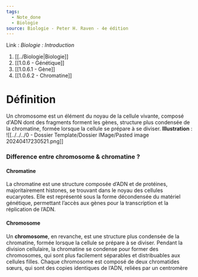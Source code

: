 ```yaml
---
tags:
  - Note_done
  - Biologie
source: Biologie - Peter H. Raven - 4e édition
---
```


Link :
_Biologie : Introduction_
1. [[../Biologie|Biologie]]
2. [[1.0.6 - Génétique]]
3. [[1.0.6.1 - Gène]]
4. [[1.0.6.2 - Chromatine]]

# Définition
Un chromosome est un élément du noyau de la cellule vivante, composé d'ADN dont des fragments forment les gènes, structure plus condensée de la chromatine, formée lorsque la cellule se prépare à se diviser.
**Illustration** : ![[../../../0 - Dossier Template/Dossier IMage/Pasted image 20240417230521.png]]
### Difference entre chromosome & chromatine ?
#### Chromatine 
La chromatine est une structure composée d’ADN et de protéines, majoritairement histones, se trouvant dans le noyau des cellules eucaryotes. Elle est représenté sous la forme décondensée du matériel génétique, permettant l’accès aux gènes pour la transcription et la réplication de l’ADN.
#### Chromosome 
Un **chromosome**, en revanche, est une structure plus condensée de la chromatine, formée lorsque la cellule se prépare à se diviser. Pendant la division cellulaire, la chromatine se condense pour former des chromosomes, qui sont plus facilement séparables et distribuables aux cellules filles. Chaque chromosome est composé de deux chromatides sœurs, qui sont des copies identiques de l’ADN, reliées par un centromère
